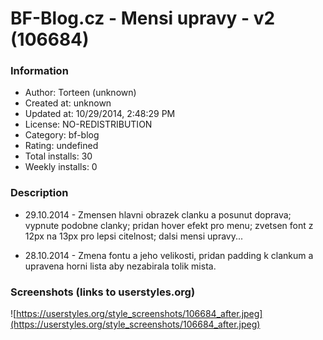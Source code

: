 # BF-Blog.cz - Mensi upravy - v2 (106684)

### Information
- Author: Torteen (unknown)
- Created at: unknown
- Updated at: 10/29/2014, 2:48:29 PM
- License: NO-REDISTRIBUTION
- Category: bf-blog
- Rating: undefined
- Total installs: 30
- Weekly installs: 0


### Description
- 29.10.2014 - Zmensen hlavni obrazek clanku a posunut doprava; vypnute podobne clanky; pridan hover efekt pro menu; zvetsen font z 12px na 13px pro lepsi citelnost; dalsi mensi upravy...

- 28.10.2014 - Zmena fontu a jeho velikosti, pridan padding k clankum a upravena horni lista aby nezabirala tolik mista.


### Screenshots (links to userstyles.org)
![https://userstyles.org/style_screenshots/106684_after.jpeg](https://userstyles.org/style_screenshots/106684_after.jpeg)


